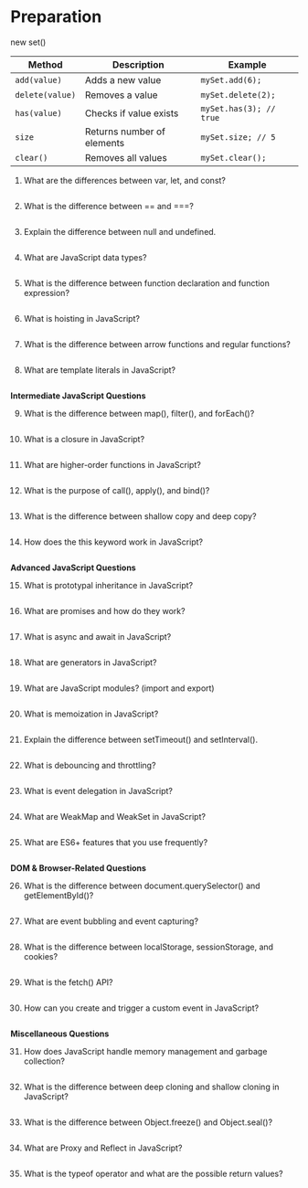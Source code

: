 # Preparation

new set()

| Method          | Description                | Example                 |
| --------------- | -------------------------- | ----------------------- |
| `add(value)`    | Adds a new value           | `mySet.add(6);`         |
| `delete(value)` | Removes a value            | `mySet.delete(2);`      |
| `has(value)`    | Checks if value exists     | `mySet.has(3); // true` |
| `size`          | Returns number of elements | `mySet.size; // 5`      |
| `clear()`       | Removes all values         | `mySet.clear();`        |

1. What are the differences between var, let, and const?

```

```

2. What is the difference between == and ===?

```

```

3. Explain the difference between null and undefined.

```

```

4. What are JavaScript data types?

```

```

5. What is the difference between function declaration and function
   expression?

```

```

6. What is hoisting in JavaScript?

```

```

7. What is the difference between arrow functions and regular functions?

```

```

8. What are template literals in JavaScript?

```

```

**Intermediate JavaScript Questions**

9. What is the difference between map(), filter(), and forEach()?

```

```

10. What is a closure in JavaScript?

```

```

11. What are higher-order functions in JavaScript?

```

```

12. What is the purpose of call(), apply(), and bind()?

```

```

13. What is the difference between shallow copy and deep copy?

```

```

14. How does the this keyword work in JavaScript?

```

```

**Advanced JavaScript Questions**

15. What is prototypal inheritance in JavaScript?

```

```

16. What are promises and how do they work?

```

```

17. What is async and await in JavaScript?

```

```

18. What are generators in JavaScript?

```

```

19. What are JavaScript modules? (import and export)

```

```

20. What is memoization in JavaScript?

```

```

21. Explain the difference between setTimeout() and setInterval().

```

```

22. What is debouncing and throttling?

```

```

23. What is event delegation in JavaScript?

```

```

24. What are WeakMap and WeakSet in JavaScript?

```

```

25. What are ES6+ features that you use frequently?

```

```

**DOM & Browser-Related Questions**

26. What is the difference between document.querySelector() and getElementById()?

```

```

27. What are event bubbling and event capturing?

```

```

28. What is the difference between localStorage, sessionStorage, and cookies?

```

```

29. What is the fetch() API?

```

```

30. How can you create and trigger a custom event in JavaScript?

```

```

**Miscellaneous Questions**

31. How does JavaScript handle memory management and garbage collection?

```

```

32. What is the difference between deep cloning and shallow cloning in JavaScript?

```

```

33. What is the difference between Object.freeze() and Object.seal()?

```

```

34. What are Proxy and Reflect in JavaScript?

```

```

35. What is the typeof operator and what are the possible return values?

```

```
